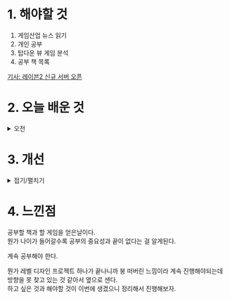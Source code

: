 
# 1. 해야할 것

1. 게임산업 뉴스 읽기 
2. 개인 공부  
3. 탑다운 뷰 게임 분석
4. 공부 책 목록

[기사: 레이븐2 신규 서버 오픈](https://www.gamemeca.com/view.php?gid=1749439)


# 2. 오늘 배운 것

<details>
<summary>오전</summary>

## 1. 오늘의 뉴스 
![image](https://github.com/JM94Ent/TIL-WIL/assets/143363550/3312d754-07cc-40ba-b6cf-043c52dfdfa8)
```
레이븐2 신규 서버 증설
나혼렙의 인기에 힘입어 자신들만의 IP인 레이븐2의 출발이 좋다.  
게임 서버를 늘릴 정도면 사람들이 생각한 것보다 더 많이 모였다는 건데
한번 플레이해보는 것도 경험상 좋지 않을까?
```
****
## 2. 공부할 책 목록
![공부목록](https://github.com/JM94Ent/TIL-WIL/assets/143363550/63f050cf-b3b6-4bcd-86db-9c7102aac23e)
```
1. 어떻게 공부할 것인가
2. 게임 디자인 워크숍
3. 라프 코스터의 재미이론
4. 게임 디자인
서클프롬닷 대표님이 추천해주신 공부할 책 목록들이다.
적어도 이 정도는 알고 이야기하자는 이야기인 것 같다.

공부하면서 레벨에 적용할 수 있으면 괜찮을 것 같다.
```

</details>





# 3. 개선


<details>
<summary>접기/펼치기</summary>


</details>



# 4. 느낀점
공부할 책과 할 게임을 얻은날이다.\
뭔가 나이가 들어갈수록 공부의 중요성과 끝이 없다는 걸 알게된다.

계속 공부해야 한다.

뭔가 레벨 디자인 프로젝트 하나가 끝나니까 붕 떠버린 느낌이라 계속 진행해야되는데 방향을 못 찾고 있는 것 같아서 옆으로 샌다.\
하고 싶은 것과 해야할 것이 이번에 생겼으니 정리해서 진행해보자.
